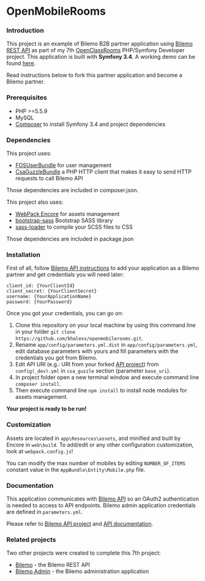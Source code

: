 # OpenMobileRooms

### Introduction
This project is an example of Bilemo B2B partner application using [Bilemo REST API][1] as part of my 7th [OpenClassRooms](https://openclassrooms.com/) PHP/Symfony Developer project. This application is built with **Symfony 3.4**. A working demo can be found [here](https://www.openmobilerooms.bhalexx.me).

Read instructions below to fork this partner application and become a Bilemo partner.

### Prerequisites
- PHP >=5.5.9
- MySQL
- [Composer][2] to install Symfony 3.4 and project dependencies

### Dependencies
This project uses:
- [FOSUserBundle][3] for user management
- [CsaGuzzleBundle][4] a PHP HTTP client that makes it easy to send HTTP requests to call Bilemo API

Those dependencies are included in composer.json.

This project also uses:
- [WebPack Encore][5] for assets management
- [bootstrap-sass][6] Bootstrap SASS library
- [sass-loader][7] to compile your SCSS files to CSS

Those dependencies are included in package.json

### Installation
First of all, follow [Bilemo API instructions][8] to add your application as a Bilemo partner and get credentials you will need later:
```
client_id: {YourClientId}
client_secret: {YourClientSecret}
username: {YourApplicationName}
password: {YourPassword}
```
Once you got your credentials, you can go on:

1. Clone this repository on your local machine by using this command line in your folder `git clone https://github.com/bhalexx/openmobilerooms.git`.
2. Rename `app/config/parameters.yml.dist` in `app/config/parameters.yml`, edit database parameters with yours and fill parameters with the credentials you got from Bilemo.
3. Edit API URI (e.g.: URI from your forked [API project][1]) from `config(_dev).yml` in `csa_guzzle` section (parameter `base_uri`).
5. In project folder open a new terminal window and execute command line `composer install`.
6. Then execute command line `npm install` to install node modules for assets management.

**Your project is ready to be run!**

### Customization
Assets are located in `app\Resources\assets`, and minified and built by Encore in `web\build`. To add/edit or any other configuration customization, look at `webpack.config.js`!

You can modify the max number of mobiles by editing `NUMBER_OF_ITEMS` constant value in the `AppBundle\Entity\Mobile.php` file.

### Documentation
This application communicates with [Bilemo API][1] so an OAuth2 authentication is needed to access to API endpoints. Bilemo admin application credentials are defined in `parameters.yml`.

Please refer to [Bilemo API project][1] and [API documentation][9].

### Related projects
Two other projects were created to complete this 7th project:
- [Bilemo][10] - the Bilemo REST API
- [Bilemo Admin][11] - the Bilemo administration application

[1]: https://github.com/bhalexx/bilemo
[2]: https://getcomposer.org/
[3]: https://github.com/FriendsOfSymfony/FOSUserBundle
[4]: https://github.com/csarrazi/CsaGuzzleBundle
[5]: https://github.com/symfony/webpack-encore
[6]: https://github.com/twbs/bootstrap-sass
[7]: https://github.com/webpack-contrib/sass-loader
[8]: https://github.com/bhalexx/bilemo#authentication-to-access-api
[9]: https://github.com/bhalexx/bilemo#documentation
[10]: https://github.com/bhalexx/bilemo
[11]: https://github.com/bhalexx/bilemo_admin